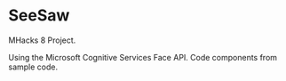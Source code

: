 # SeeSaw
MHacks 8 Project.


Using the Microsoft Cognitive Services Face API. Code components from sample code.
